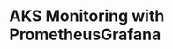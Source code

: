 # AKS Monitoring with PrometheusGrafana                                                                                                                                                                                                                                                                                                                                                                                              

